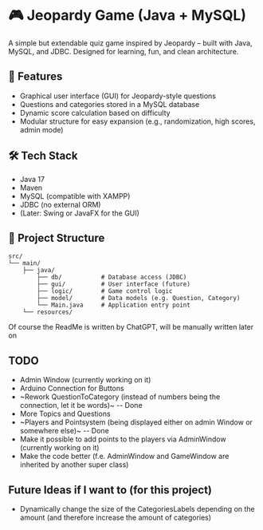 # 🎮 Jeopardy Game (Java + MySQL)

A simple but extendable quiz game inspired by Jeopardy – built with Java, MySQL, and JDBC. Designed for learning, fun, and clean architecture.

## 🚀 Features

- Graphical user interface (GUI) for Jeopardy-style questions
- Questions and categories stored in a MySQL database
- Dynamic score calculation based on difficulty
- Modular structure for easy expansion (e.g., randomization, high scores, admin mode)

## 🛠️ Tech Stack

- Java 17
- Maven
- MySQL (compatible with XAMPP)
- JDBC (no external ORM)
- (Later: Swing or JavaFX for the GUI)

## 📁 Project Structure

```text
src/
└── main/
    ├── java/
        ├── db/           # Database access (JDBC)
        ├── gui/          # User interface (future)
        ├── logic/        # Game control logic
        ├── model/        # Data models (e.g. Question, Category)
        └── Main.java     # Application entry point
    └── resources/

```
Of course the ReadMe is written by ChatGPT, will be manually written later on



## TODO

- Admin Window (currently working on it)
- Arduino Connection for Buttons
- ~Rework QuestionToCategory (instead of numbers being the connection, let it be words)~ -- Done
- More Topics and Questions
- ~Players and Pointsystem (being displayed either on admin Window or somewhere else)~ -- Done
- Make it possible to add points to the players via AdminWindow (currently working on it)
- Make the code better (f.e. AdminWindow and GameWindow are inherited by another super class)


## Future Ideas if I want to (for this project)

- Dynamically change the size of the CategoriesLabels depending on the amount (and therefore increase the amount of categories)
